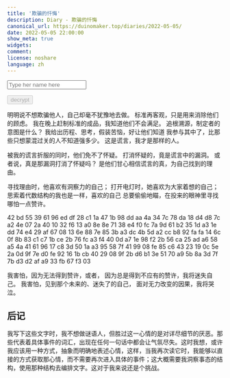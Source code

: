 ```yaml
---
title: '欺骗的忏悔'
description: Diary - 欺骗的忏悔
canonical_url: https://duinomaker.top/diaries/2022-05-05/
date: 2022-05-05 22:00:00
show_meta: true
widgets:
comment:
license: noshare
language: zh
---
```


<script async src="/assets/crypto-js.min.js" defer></script>
<script src="/assets/decrypt.js" defer></script>
<div class="field has-addons">
<p class="control has-icons-left">
    <input id="password" class="input" type="password" maxlength="16" placeholder="Type her name here" digest="ff63292045f8157cb0649aacc4a08ba58ebcfce06360dafcbc6d0f4487fd251d">
    <span class="icon is-small is-left">
        <i id="input-bar-icon" class="fas fa-lock"></i>
    </span>
</p>
<p class="control">
    <button id="decrypt" class="button" onclick="decryptAll()" disabled>decrypt</button>
</p>
</div>

明明说不想欺骗他人，自己却毫不犹豫地去做。
标准再客观，只是用来消除他们的顾虑。
我在晚上赶制标准的成品，我知道他们不会满足。
追根溯源，制定者的意图是什么？
我给出历程、思考，假装苦恼，好让他们知道
我参与其中了，比那些只想蒙混过关的人不知道强多少。
这是谎言，我才是那样的人。

被我的谎言折服的同时，他们免不了怀疑。
打消怀疑的，竟是谎言中的漏洞。
或者说，真是那漏洞打消了怀疑吗？
是他们甘心相信谎言的真，为自己找到的理由。

寻找理由时，他喜欢有洞察力的自己；
打开电灯时，她喜欢为大家着想的自己；
思索着代数结构的我也是一样，喜欢的自己
总要偷偷地瞄，在投来的眼神里寻找哪怕一点赞许。

<p class="encrypted" iv="itVYBOZkTHtFMF4e">42 bd 55 39 61 96 ed df 28 c1 1a 47 1b 98 dd aa 4a 34 7c 78 da 18 d4 d8 7c a2 4e 07 2a 40 10 32 f6 13 a0 8e 8e 71 38 e4 f0 fc 7a 9d 61 b2 35 1d a3 1e dd 74 e4 29 af 67 08 13 6e 88 7e 85 3b a3 dc 4b 5d a2 cc b8 92 fa fa 14 6c 0f 8b 83 c1 c7 1b ce 2b 76 fc a3 f4 40 0d a7 1e 98 f2 2b 56 ca 25 ad a6 58 a5 4a 41 61 96 17 c8 3d 50 1a a3 95 58 7f 41 99 08 fe 85 c6 43 23 19 0c 5e 2a 0d 9f 7e d0 fe 92 16 1b cb 40 29 08 9f 2b d6 b1 3e 51 70 a9 5b 8a 3d 7f 7b d3 d2 af a9 33 fb 67 f3 03</p>
</span>

我害怕，因为无法得到赞许，或者，
因为总是得到不应有的赞许，我将迷失自己。
我害怕，见到那个未来的、迷失了的自己，
面对无力改变的因果，我将哭泣。

## 后记

我写下这些文字时，我不想做谜语人，但胜过这一心情的是对详尽细节的厌恶。那些代表着具体事件的词汇，出现在任何一句话中都会让气氛尽失。这时我想，或许我应该用一种方式，抽象而明确地表述心情，这样，当我再次读它时，我能够以直接的方式获取那心情，而不需要再次进入具体的事件；这大概需要我洞察事态的结构，使用那种结构去编排文字。这对于我来说还是个挑战。